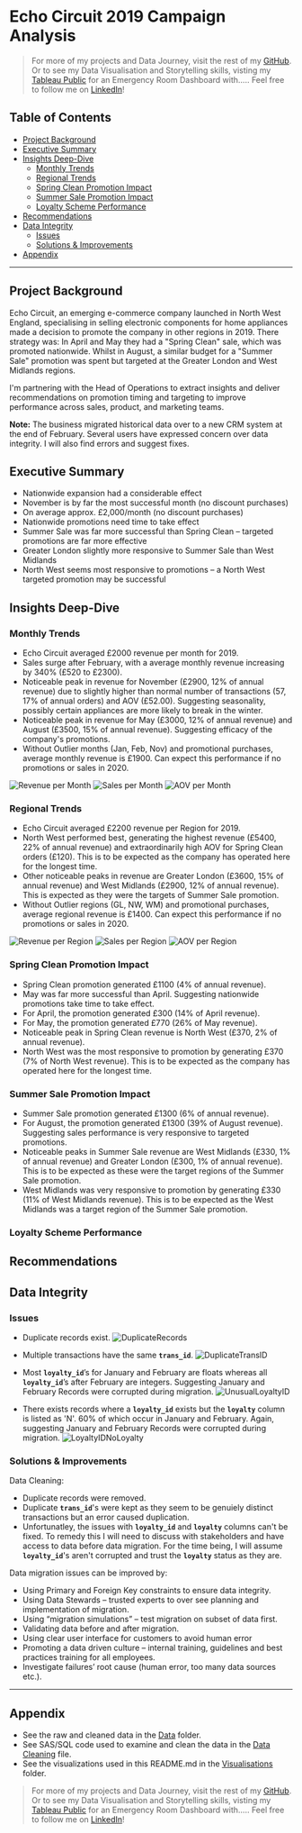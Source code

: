 # Echo Circuit 2019 Campaign Analysis

> For more of my projects and Data Journey, visit the rest of my [GitHub](https://github.com/aranjeetpaul). Or to see my Data Visualisation and Storytelling skills, visting my [Tableau Public](https:) for an Emergency Room Dashboard with..... Feel free to follow me on [LinkedIn](https:)!

## Table of Contents

- [Project Background](#project-background)
- [Executive Summary](#executive-summary)
- [Insights Deep-Dive](#insights-deep-dive)
  - [Monthly Trends](#monthly-trends)
  - [Regional Trends](#regional-trends)
  - [Spring Clean Promotion Impact](#spring-clean-promotion-impact)
  - [Summer Sale Promotion Impact](#summer-sale-promotion-impact)
  - [Loyalty Scheme Performance](#loyalty-scheme-performance)
- [Recommendations](#recommendations)
- [Data Integrity](#data-integrity)
  - [Issues](#issues)
  - [Solutions & Improvements](#solutions--improvements)
- [Appendix](#appendix)

---

## Project Background

Echo Circuit, an emerging e-commerce company launched in North West England, specialising in selling electronic components for home appliances made a decision to promote the company in other regions in 2019.  There strategy was: In April and May they had a "Spring Clean" sale, which was promoted nationwide. Whilst in August, a similar budget for a "Summer Sale" promotion was spent but targeted at the Greater London and West Midlands regions.

I'm partnering with the Head of Operations to extract insights and deliver recommendations on promotion timing and targeting to improve performance across sales, product, and marketing teams.

**Note:** The business migrated historical data over to a new CRM system at the end of February. Several users have expressed concern over data integrity. I will also find errors and suggest fixes.

## Executive Summary

- Nationwide expansion had a considerable effect
- November is by far the most successful month (no discount purchases)
- On average approx. £2,000/month (no discount purchases)
- Nationwide promotions need time to take effect
- Summer Sale was far more successful than Spring Clean – targeted promotions are far more effective
- Greater London slightly more responsive to Summer Sale than West Midlands
- North West seems most responsive to promotions – a North West targeted promotion may be successful

## Insights Deep-Dive

### Monthly Trends

- Echo Circuit averaged £2000 revenue per month for 2019.
- Sales surge after February, with a average monthly revenue increasing by 340% (£520 to £2300).
- Noticeable peak in revenue for November (£2900, 12% of annual revenue) due to slightly higher than normal number of transactions (57, 17% of annual orders) and AOV (£52.00). Suggesting seasonality, possibly certain appliances are more likely to break in the winter.
- Noticeable peak in revenue for May (£3000, 12% of annual revenue) and August (£3500, 15% of annual revenue). Suggesting efficacy of the company's promotions.
- Without Outlier months (Jan, Feb, Nov) and promotional purchases, average monthly revenue is £1900. Can expect this performance if no promotions or sales in 2020.

![Revenue per Month](Visualisations/MonRev.PNG)
![Sales per Month](Visualisations/MonSales.PNG)
![AOV per Month](Visualisations/MonAOV.png)

### Regional Trends

- Echo Circuit averaged £2200 revenue per Region for 2019.
- North West performed best, generating the highest revenue (£5400, 22% of annual revenue) and extraordinarily high AOV for Spring Clean orders (£120). This is to be expected as the company has operated here for the longest time.
- Other noticeable peaks in revenue are Greater London (£3600, 15% of annual revenue) and West Midlands (£2900, 12% of annual revenue). This is expected as they were the targets of Summer Sale promotion.
- Without Outlier regions (GL, NW, WM) and promotional purchases, average regional revenue is £1400. Can expect this performance if no promotions or sales in 2020.

![Revenue per Region](Visualisations/RegRev.PNG)
![Sales per Region](Visualisations/RegSales.PNG)
![AOV per Region](Visualisations/RegAOV.png)

### Spring Clean Promotion Impact

- Spring Clean promotion generated £1100 (4% of annual revenue).
- May was far more successful than April. Suggesting nationwide promotions take time to take effect.
- For April, the promotion generated £300 (14% of April revenue).
- For May, the promotion generated £770 (26% of May revenue).
- Noticeable peak in Spring Clean revenue is North West (£370, 2% of annual revenue).
- North West was the most responsive to promotion by generating £370 (7% of North West revenue). This is to be expected as the company has operated here for the longest time.

### Summer Sale Promotion Impact

- Summer Sale promotion generated £1300 (6% of annual revenue).
- For August, the promotion generated £1300 (39% of August revenue). Suggesting sales performance is very responsive to targeted promotions.
- Noticeable peaks in Summer Sale revenue are West Midlands (£330, 1% of annual revenue) and Greater London (£300, 1% of annual revenue). This is to be expected as these were the target regions of the Summer Sale promotion.
- West Midlands was very responsive to promotion by generating £330 (11% of West Midlands revenue). This is to be expected as the West Midlands was a target region of the Summer Sale promotion.

### Loyalty Scheme Performance



## Recommendations


## Data Integrity

### Issues
- Duplicate records exist.
![DuplicateRecords](Visualisations/DuplicateRecords.PNG)

- Multiple transactions have the same **`trans_id`**.
![DuplicateTransID](Visualisations/DuplicateTransID.PNG)

- Most **`loyalty_id`**’s for January and February are floats whereas all **`loyalty_id`**’s after February are integers. Suggesting January and February Records were corrupted during migration.
![UnusualLoyaltyID](Visualisations/UnusualLoyaltyID.PNG)

- There exists records where a **`loyalty_id`** exists but the **`loyalty`** column is listed as 'N'. 60% of which occur in January and February. Again, suggesting January and February Records were corrupted during migration.
![LoyaltyIDNoLoyalty](Visualisations/LoyaltyIDNoLoyalty.PNG)

### Solutions & Improvements

Data Cleaning:
- Duplicate records were removed.
- Duplicate **`trans_id`**'s were kept as they seem to be genuiely distinct transactions but an error caused duplication.
- Unfortunatley, the issues with **`loyalty_id`** and **`loyalty`** columns can't be fixed. To remedy this I will need to discuss with stakeholders and have access to data before data migration. For the time being, I will assume **`loyalty_id`**'s aren't corrupted and trust the **`loyalty`** status as they are.

Data migration issues can be improved by:
- Using Primary and Foreign Key constraints to ensure data integrity.
- Using Data Stewards – trusted experts to over see planning and implementation of migration.
- Using “migration simulations” – test migration on subset of data first.
- Validating data before and after migration.
- Using clear user interface for customers to avoid human error
- Promoting a data driven culture – internal training, guidelines and best practices training for all employees.
- Investigate failures’ root cause (human error, too many data sources etc.).

---

## Appendix

- See the raw and cleaned data in the [Data](Data/) folder.
- See SAS/SQL code used to examine and clean the data in the [Data Cleaning](Data%20Cleaning%20%26%20Analysis/Data%20Cleaning.sas) file.
- See the visualizations used in this README.md in the [Visualisations](Visualisations/) folder.

> For more of my projects and Data Journey, visit the rest of my [GitHub](https://github.com/aranjeetpaul). Or to see my Data Visualisation and Storytelling skills, visting my [Tableau Public](https:) for an Emergency Room Dashboard with..... Feel free to follow me on [LinkedIn](https:)!
